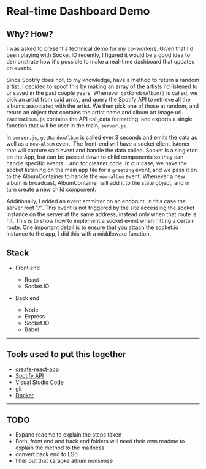 # Real-time Dashboard Demo

## Why? How?

I was asked to present a technical demo for my co-workers. Given that I'd been playing with Socket.IO recently, I figured it would be a good idea to demonstrate how it's possible to make a real-time dashboard that updates on events.

Since Spotify does not, to my knowledge, have a method to return a random artist, I decided to spoof this by making an array of the artists I'd listened to or saved in the past couple years. Whenever `getRandomAlbum()` is called, we pick an artist from said array, and query the Spotify API to retrieve all the albums associated with the artist. We then pick one of those at random, and return an object that contains the artist name and album art image url. `randomAlbum.js` contains the API call,data formatting, and exports a single function that will be user in the main, `server.js`.

In `server.js`, `getRandomAlbum` is called ever 3 seconds and emits the data as well as a `new-album` event. The front-end will have a socket client listener that will capture said event and handle the data called. Socket is a singleton on the App, but can be passed down to child components so they can handle specific events ...and for cleaner code. In our case, we have the socket listening on the main app file for a `greeting` event, and we pass it on to the AlbumContainer to handle the `new-album` event. Whenever a new album is broadcast, AlbumContainer will add it to the state object, and in turn create a new child component.

Additionally, I added an event emmitter on an endpoint, in this case the server root "/". This event is not triggered by the site accessing the socket instance on the server at the same address, instead only when that route is hit. This is to show how to implement a socket event when hitting a certain route. One important detail is to ensure that you attach the socket.io instance to the app, I did this with a middleware function.

## Stack

* Front end
  * React
  * Socket.IO

* Back end
  * Node
  * Express
  * Socket.IO
  * Babel

---
## Tools used to put this together

* [create-react-app](https://github.com/facebookincubator/create-react-app)
* [Spotify API](https://developer.spotify.com/web-api/)
* [Visual Studio Code](code.visualstudio.com)
* git
* [Docker](http://docker.io/)

---
## TODO

* Expand readme to explain the steps taken
* Both, front end and back end folders will need their own readme to explain the method to the madness
* convert back end to ES6
* filter out that karaoke album nonsense
